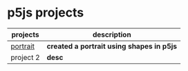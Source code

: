 # p5js projects

projects    |   description        
---         |   ---             
[portrait](https://editor.p5js.org/Nouf-Alabbasi/sketches/JPmUfgLaw)      |   **created a portrait using shapes in p5js**       
project 2    |   **desc**       
